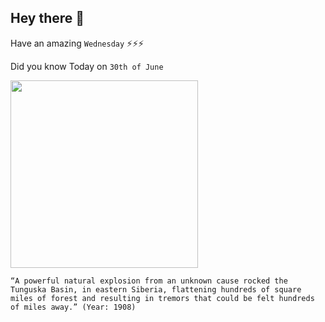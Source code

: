 ## Hey there 👋
Have an amazing `Wednesday` ⚡⚡⚡

Did you know Today on `30th of June`
 
 [<img src="https://scx1.b-cdn.net/csz/news/800a/2013/animageobtai.jpg" width="300" />](https://en.wikipedia.org/wiki/Tunguska_event#:~:text=30%20June) 
 ```
“A powerful natural explosion from an unknown cause rocked the Tunguska Basin, in eastern Siberia, flattening hundreds of square miles of forest and resulting in tremors that could be felt hundreds of miles away.” (Year: 1908)
```
